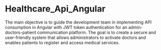 # Healthcare_Api_Angular
The main objective is to guide the development team in implementing API consumption in Angular with JWT token authentication for an admin-doctors-patient communication platform. The goal is to create a secure and user-friendly system that allows administrators to activate doctors and enables patients to register and access medical services.
